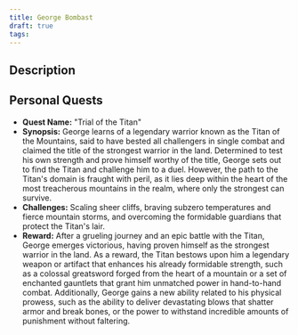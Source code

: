 ```yaml
---
title: George Bombast
draft: true
tags:
---
```

## Description



## Personal Quests
- **Quest Name:** "Trial of the Titan"
- **Synopsis:** George learns of a legendary warrior known as the Titan of the Mountains, said to have bested all challengers in single combat and claimed the title of the strongest warrior in the land. Determined to test his own strength and prove himself worthy of the title, George sets out to find the Titan and challenge him to a duel. However, the path to the Titan's domain is fraught with peril, as it lies deep within the heart of the most treacherous mountains in the realm, where only the strongest can survive.
- **Challenges:** Scaling sheer cliffs, braving subzero temperatures and fierce mountain storms, and overcoming the formidable guardians that protect the Titan's lair.
- **Reward:** After a grueling journey and an epic battle with the Titan, George emerges victorious, having proven himself as the strongest warrior in the land. As a reward, the Titan bestows upon him a legendary weapon or artifact that enhances his already formidable strength, such as a colossal greatsword forged from the heart of a mountain or a set of enchanted gauntlets that grant him unmatched power in hand-to-hand combat. Additionally, George gains a new ability related to his physical prowess, such as the ability to deliver devastating blows that shatter armor and break bones, or the power to withstand incredible amounts of punishment without faltering.